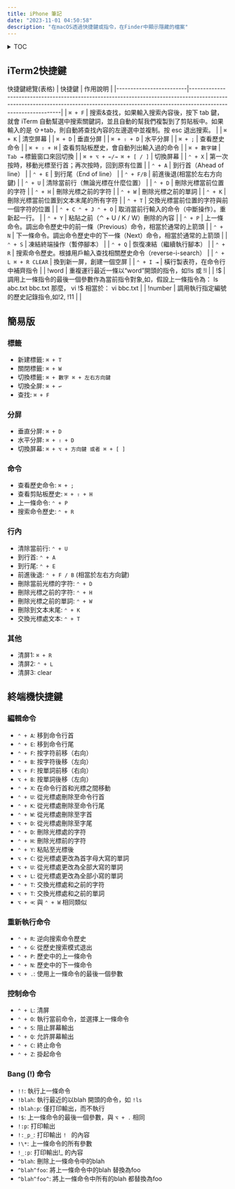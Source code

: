 ```yaml
---
title: iPhone 筆記
date: "2023-11-01 04:50:58"
description: "在macOS透過快捷鍵或指令，在Finder中顯示隱藏的檔案"
---
```


<details>
<summary>TOC</summary>
- [iTerm2快捷鍵](#iterm2快捷鍵)
- [簡易版](#簡易版)
  - [標籤](#標籤)
  - [分屏](#分屏)
  - [命令](#命令)
  - [行內](#行內)
  - [其他](#其他)
- [終端機快捷鍵](#終端機快捷鍵)
  - [編輯命令](#編輯命令)
  - [重新執行命令](#重新執行命令)
  - [控制命令](#控制命令)
  - [Bang (!) 命令](#bang--命令)
</details>

## iTerm2快捷鍵

快捷鍵總覽(表格)
| 快捷鍵 | 作用說明 |
|-------------------------|--------------------------------------------------------------------------------------------------------------------------------------------------------------------------------------------|
| `⌘ + F` | 搜索&查找，如果輸入搜索內容後，按下 tab 鍵，就會 iTerm 自動幫選中搜索關鍵詞，並且自動的幫我們複製到了剪貼板中。如果輸入的是 ⇧+tab，則自動將查找內容的左邊選中並複制。按 esc 退出搜索。 |
| `⌘ + K` | 清空屏幕 |
| `⌘ + D` | 垂直分屏 |
| `⌘ + ⇧ + D` | 水平分屏 |
| `⌘ + ;` | 查看歷史命令 |
| `⌘ + ⇧ + H` | 查看剪貼板歷史，會自動列出輸入過的命令 |
| `⌘ + 數字鍵` | `Tab ⇥` 標籤窗口來回切換 |
| `⌘ + ⌥ + ←/→ ⌘ + [ / ]` | 切換屏幕 |
| `⌃ + X` | 第一次按時，移動光標至行首；再次按時，回到原有位置 |
| `⌃ + A` | 到行首（Ahead of line） |
| `⌃ + E` | 到行尾（End of line） |
| `⌃ + F/B` | 前進後退(相當於左右方向鍵) |
| `⌃ + U` | 清除當前行（無論光標在什麼位置） |
| `⌃ + D` | 刪除光標當前位置的字符 |
| `⌃ + H` | 刪除光標之前的字符 |
| `⌃ + W` | 刪除光標之前的單詞 |
| `⌃ + K` | 刪除光標當前位置到文本末尾的所有字符 |
| `⌃ + T` | 交換光標當前位置的字符與前一個字符的位置 |
| `⌃ + C ⌃ + J ⌃ + O` | 取消當前行輸入的命令（中斷操作）。重新起一行。 |
| `⌃ + Y` | 粘貼之前（⌃ + U / K / W）刪除的內容 |
| `⌃ + P` | 上一條命令。調出命令歷史中的前一條（Previous）命令，相當於通常的上箭頭 |
| `⌃ + N` | 下一條命令。調出命令歷史中的下一條（Next）命令，相當於通常的上箭頭 |
| `⌃ + S` | 凍結終端操作（暫停腳本） |
| `⌃ + Q` | 恢復凍結（繼續執行腳本） |
| `⌃ + R` | 搜索命令歷史。根據用戶輸入查找相關歷史命令（reverse-i-search） |
| `⌃ + L ⌘ + R CLEAR` | 換到新一屏，創建一個空屏 |
| `⌃ + I ⇥` | 橫行製表符，在命令行中補齊指令 |
| !word | 重複運行最近一條以“word”開頭的指令，如!ls 或 !l |
| !$ | 調用上一條指令的最後一個參數作為當前指令對象,如，假設上一條指令為： ls abc.txt bbc.txt 那麼， vi !$ 相當於： vi bbc.txt |
| !number | 調用執行指定編號的歷史記錄指令,如!2, !11 | |

## 簡易版

### 標籤

- 新建標籤: `⌘ + T`
- 關閉標籤: `⌘ + W`
- 切換標籤: `⌘ + 數字 ⌘ + 左右方向鍵`
- 切換全屏: `⌘ + ↩`
- 查找: `⌘ + F`

### 分屏

- 垂直分屏: `⌘ + D`
- 水平分屏: `⌘ + ⇧ + D`
- 切換屏幕: `⌘ + ⌥ + 方向鍵 或者 ⌘ + [ ]`

### 命令

- 查看歷史命令: `⌘ + ;`
- 查看剪貼板歷史: `⌘ + ⇧ + H`
- 上一條命令: `⌃ + P`
- 搜索命令歷史: `⌃ + R`

### 行內

- 清除當前行: `⌃ + U`
- 到行首: `⌃ + A`
- 到行尾: `⌃ + E`
- 前進後退: `⌃ + F / B` (相當於左右方向鍵)
- 刪除當前光標的字符: `⌃ + D`
- 刪除光標之前的字符: `⌃ + H`
- 刪除光標之前的單詞: `⌃ + W`
- 刪除到文本末尾: `⌃ + K`
- 交換光標處文本: `⌃ + T`

### 其他

- 清屏1: `⌘ + R`
- 清屏2: `⌃ + L`
- 清屏3: clear

## 終端機快捷鍵

### 編輯命令

- `⌃ + A`: 移到命令行首
- `⌃ + E`: 移到命令行尾
- `⌃ + F`: 按字符前移（右向）
- `⌃ + B`: 按字符後移（左向）
- `⌥ + F`: 按單詞前移（右向）
- `⌥ + B`: 按單詞後移（左向）
- `⌃ + X`: 在命令行首和光標之間移動
- `⌃ + U`: 從光標處刪除至命令行首
- `⌃ + K`: 從光標處刪除至命令行尾
- `⌃ + W`: 從光標處刪除至字首
- `⌥ + D`: 從光標處刪除至字尾
- `⌃ + D`: 刪除光標處的字符
- `⌃ + H`: 刪除光標前的字符
- `⌃ + Y`: 粘貼至光標後
- `⌥ + C`: 從光標處更改為首字母大寫的單詞
- `⌥ + U`: 從光標處更改為全部大寫的單詞
- `⌥ + L`: 從光標處更改為全部小寫的單詞
- `⌃ + T`: 交換光標處和之前的字符
- `⌥ + T`: 交換光標處和之前的單詞
- `⌥ + ⌫`: 與 `⌃ + W` 相同類似

### 重新執行命令

- `⌃ + R`: 逆向搜索命令歷史
- `⌃ + G`: 從歷史搜索模式退出
- `⌃ + P`: 歷史中的上一條命令
- `⌃ + N`: 歷史中的下一條命令
- `⌥ + .`: 使用上一條命令的最後一個參數

### 控制命令

- `⌃ + L`: 清屏
- `⌃ + O`: 執行當前命令，並選擇上一條命令
- `⌃ + S`: 阻止屏幕輸出
- `⌃ + Q`: 允許屏幕輸出
- `⌃ + C`: 終止命令
- `⌃ + Z`: 掛起命令

### Bang (!) 命令

- `!!`: 執行上一條命令
- `!blah`: 執行最近的以blah 開頭的命令，如 `!ls`
- `!blah:p`: 僅打印輸出，而不執行
- `!$`: 上一條命令的最後一個參數，與 `⌥ + .` 相同
- `!:p`: 打印輸出
- `!:_p_`: 打印輸出 `! ` 的內容
- `!\*`: 上一條命令的所有參數
- `!_:p`: 打印輸出!\_ 的內容
- `^blah`: 刪除上一條命令中的blah
- `^blah^foo`: 將上一條命令中的blah 替換為foo
- `^blah^foo^`: 將上一條命令中所有的blah 都替換為foo
